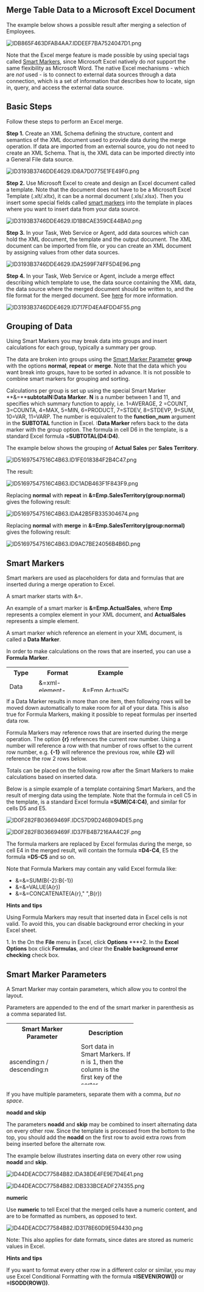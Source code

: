 ## Merge Table Data to a Microsoft Excel Document

The example below shows a possible result after merging a selection of Employees.

![IDB865F463DFAB4AA7.IDDEEF7BA7524047D1.png](media/IDB865F463DFAB4AA7.IDDEEF7BA7524047D1.png)

Note that the Excel merge feature is made possible by using special tags called [Smart Markers](merge-table-data-to-a-microsoft-excel-document.md), since Microsoft Excel natively do *not* support the same flexibility as Microsoft Word. The native Excel mechanisms - which are *not* used - is to connect to external data sources through a data connection, which is a set of information that describes how to locate, sign in, query, and access the external data source.


## Basic Steps

Follow these steps to perform an Excel merge.

**Step 1\.** Create an XML Schema defining the structure, content and semantics of the XML document used to provide data during the merge operation. If data are imported from an external source, you do not need to create an XML Schema. That is, the XML data can be imported directly into a General File data source.

![ID3193B3746DDE4629.ID8A7D0775E1FE49F0.png](media/ID3193B3746DDE4629.ID8A7D0775E1FE49F0.png)

**Step 2\.** Use Microsoft Excel to create and design an Excel document called a template. Note that the document does not have to be a Microsoft Excel Template (.xlt/.xltx), it can be a normal document (.xls/.xlsx). Then you insert some special fields called [smart markers](merge-table-data-to-a-microsoft-excel-document.md "Smart Markers") into the template in places where you want to insert data from your data source.

![ID3193B3746DDE4629.ID1B8CAE359CE44BA0.png](media/ID3193B3746DDE4629.ID1B8CAE359CE44BA0.png)

**Step 3.** In your Task, Web Service or Agent, add data sources which can hold the XML document, the template and the output document. The XML document can be imported from file, or you can create an XML document by assigning values from other data sources.

![ID3193B3746DDE4629.IDA2599F74FF5D4E96.png](media/ID3193B3746DDE4629.IDA2599F74FF5D4E96.png)

**Step 4\.** In your Task, Web Service or Agent, include a merge effect describing which template to use, the data source containing the XML data, the data source where the merged document should be written to, and the file format for the merged document. See [here](../../../defining-the-application-model/action-orchestration/actions/effects/merge-data-to-a-document.md "The Merge Data to a Document Effect") for more information.

![ID3193B3746DDE4629.ID717FD4EA4FDD4F55.png](media/ID3193B3746DDE4629.ID717FD4EA4FDD4F55.png)



## Grouping of Data

Using Smart Markers you may break data into groups and insert calculations for each group, typically a summary per group.

The data are broken into groups using the [Smart Marker Parameter](merge-table-data-to-a-microsoft-excel-document.md) **group** with the options **normal**, **repeat** or **merge**. Note that the data which you want break into groups, have to be sorted in advance. It is not possible to combine smart markers for grouping and sorting.

Calculations per group is set up using the special Smart Marker **&=****subtotalN:Data Marker**. **N** is a number between 1 and 11, and specifies which summary function to apply, i.e. 1=AVERAGE, 2 =COUNT, 3=COUNTA, 4=MAX, 5=MIN, 6=PRODUCT, 7=STDEV, 8=STDEVP, 9=SUM, 10=VAR, 11=VARP. The number is equivalent to the **function_num** argument in the **SUBTOTAL** function in Excel. **:Data Marker** refers back to the data marker with the group option. The formula in cell D6 in the template, is a standard Excel formula =**SUBTOTAL(D4:D4)**.

The example below shows the grouping of **Actual Sales** per **Sales Territory**.

![ID51697547516C4B63.ID1FE018384F2B4C47.png](media/ID51697547516C4B63.ID1FE018384F2B4C47.png)

The result:

![ID51697547516C4B63.IDC1ADB463F1F843F9.png](media/ID51697547516C4B63.IDC1ADB463F1F843F9.png)

Replacing **normal** with **repeat** in **&=Emp.SalesTerritory(group:normal)** gives the following result:

![ID51697547516C4B63.IDA42B5FB335304674.png](media/ID51697547516C4B63.IDA42B5FB335304674.png)

Replacing **normal** with **merge** in **&=Emp.SalesTerritory(group:normal)** gives the following result:

![ID51697547516C4B63.ID9AC7BE24056B4B6D.png](media/ID51697547516C4B63.ID9AC7BE24056B4B6D.png)



## Smart Markers

Smart markers are used as placeholders for data and formulas that are inserted during a merge operation to Excel.

A smart marker starts with &=.

An example of a smart marker is **&=Emp.ActualSales**, where **Emp** represents a complex element in your XML document, and **ActualSales** represents a simple element.

A smart marker which reference an element in your XML document, is called a **Data Marker**.

In order to make calculations on the rows that are inserted, you can use a **Formula Marker**.

<table style="WIDTH: 63.69%; HEIGHT: 65px">

<tbody>

<tr>

<th>Type</th>

<th>Format</th>

<th>Example</th>

</tr>

<tr>

<td>Data Marker</td>

<td>&=xml-element-name</td>

<td>&=Emp.ActualSales</td>

</tr>

<tr>

<td>Formula Marker</td>

<td>&=&=formula</td>

<td>&=&=D{r}*C{r}</td>

</tr>

</tbody>

</table>

If a Data Marker results in more than one item, then following rows will be moved down automatically to make room for all of your data. This is also true for Formula Markers, making it possible to repeat formulas per inserted data row.

Formula Markers may reference rows that are inserted during the merge operation. The option **{r}** references the current row number. Using a number will reference a row with that number of rows offset to the current row number, e.g. **{-1}** will reference the previous row, while **{2}** will reference the row 2 rows below.

Totals can be placed on the following row after the Smart Markers to make calculations based on inserted data.

Below is a simple example of a template containing Smart Markers, and the result of merging data using the template. Note that the formula in cell C5 in the template, is a standard Excel formula **=SUM(C4:C4)**, and similar for cells D5 and E5.

![ID0F282FB03669469F.IDC57D9D246B094DE5.png](media/ID0F282FB03669469F.IDC57D9D246B094DE5.png)

![ID0F282FB03669469F.ID37FB4B7216AA4C2F.png](media/ID0F282FB03669469F.ID37FB4B7216AA4C2F.png)

The formula markers are replaced by Excel formulas during the merge, so cell E4 in the merged result, will contain the formula **=D4-C4**, E5 the formula **=D5-C5** and so on.

Note that Formula Markers may contain any valid Excel formula like:

*   &=&=SUM(B{-2}:B{-1})
*   &=&=VALUE(A{r})
*   &=&=CONCATENATE(A{r}," ",B{r})

**Hints and tips**

Using Formula Markers may result that inserted data in Excel cells is not valid. To avoid this, you can disable background error checking in your Excel sheet.

1\. In the On the **File** menu in Excel, click **Options** ****2\. In the **Excel Options** box click **Formulas**, and clear the **Enable background error checking** check box. 



## Smart Marker Parameters

A Smart Marker may contain parameters, which allow you to control the layout.

Parameters are appended to the end of the smart marker in parenthesis as a comma separated list.

<table style="WIDTH: 66.28%; HEIGHT: 161px">

<tbody>

<tr>

<th>Smart Marker Parameter</th>

<th>Description</th>

</tr>

<tr>

<td>ascending:n / descending:n</td>

<td>Sort data in Smart Markers. If n is 1, then the column is the first key of the sorter.</td>

</tr>

<tr>

<td>group:normal|repeat</td>

<td>Group data in smart markers. See [Grouping of Data](merge-table-data-to-a-microsoft-excel-document.md "Grouping of Data") for more information.</td>

</tr>

<tr>

<td>horizontal</td>

<td>Write data left-to-right, instead of top-to-bottom.</td>

</tr>

<tr>

<td>noadd</td>

<td>Do not add extra rows to fit data.</td>

</tr>

<tr>

<td>numeric</td>

<td>Convert text to number if possible.</td>

</tr>

<tr>

<td>shift</td>

<td>Shift down or right extra rows/columns to fit data.</td>

</tr>

<tr>

<td>skip:n</td>

<td>Skip n number of rows for each row of data.</td>

</tr>

</tbody>

<colgroup><col width="300" style="WIDTH: 300px"><col width="300" style="WIDTH: 300px"></colgroup></table>

If you have multiple parameters, separate them with a comma, *but no space*.

**noadd and skip**

The parameters **noadd** and **skip** may be combined to insert alternating data on every other row. Since the template is processed from the bottom to the top, you should add the **noadd** on the first row to avoid extra rows from being inserted before the alternate row.

The example below illustrates inserting data on every other row using **noadd** and **skip**.

![ID44DEACDC77584B82.IDA38DE4FE9E7D4E41.png](media/ID44DEACDC77584B82.IDA38DE4FE9E7D4E41.png)

![ID44DEACDC77584B82.IDB333BCEADF274355.png](media/ID44DEACDC77584B82.IDB333BCEADF274355.png)

**numeric**

Use **numeric** to tell Excel that the merged cells have a numeric content, and are to be formatted as numbers, as opposed to text.

![ID44DEACDC77584B82.ID3178E60D9E594430.png](media/ID44DEACDC77584B82.ID3178E60D9E594430.png)

Note: This also applies for date formats, since dates are stored as numeric values in Excel.

**Hints and tips**

If you want to format every other row in a different color or similar, you may use Excel Conditional Formatting with the formula **=ISEVEN(ROW())** or **=ISODD(ROW())**.

